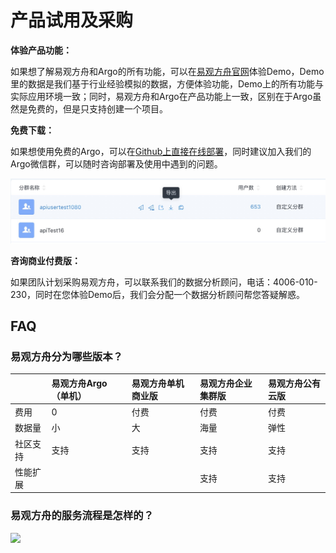 # 产品试用及采购

**体验产品功能：**

如果想了解易观方舟和Argo的所有功能，可以在[易观方舟官网](https://ark.analysys.cn/)体验Demo，Demo里的数据是我们基于行业经验模拟的数据，方便体验功能，Demo上的所有功能与实际应用环境一致；同时，易观方舟和Argo在产品功能上一致，区别在于Argo虽然是免费的，但是只支持创建一个项目。

**免费下载：**

如果想使用免费的Argo，可以在[Github上直接在线部署](https://github.com/analysys/argo-installer)，同时建议加入我们的Argo微信群，可以随时咨询部署及使用中遇到的问题。

![&#x8FD9;&#x662F;Argo&#x793E;&#x7FA4;&#x7BA1;&#x7406;&#x5458;&#x6731;&#x6960;&#xFF0C;&#x52A0;&#x5979;&#x597D;&#x53CB;&#x7533;&#x8BF7;&#x5165;&#x7FA4;](../.gitbook/assets/image%20%28116%29.png)

**咨询商业付费版：**

如果团队计划采购易观方舟，可以联系我们的数据分析顾问，电话：4006-010-230，同时在您体验Demo后，我们会分配一个数据分析顾问帮您答疑解惑。

## FAQ

### 易观方舟分为哪些版本？

|  | 易观方舟Argo（单机） | 易观方舟单机商业版 | 易观方舟企业集群版 | 易观方舟公有云版 |
| :--- | :--- | :--- | :--- | :--- |
| 费用 | 0 | 付费 | 付费 | 付费 |
| 数据量 | 小 | 大 | 海量 | 弹性 |
| 社区支持 | 支持 | 支持 | 支持 | 支持 |
| 性能扩展 |  |  | 支持 | 支持 |

### 易观方舟的服务流程是怎样的？

![ ](https://imguserradar.analysys.cn/fangzhou/img/2018/08/201808111947343104.png)



